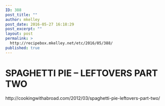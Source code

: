 ```yaml
---
ID: 388
post_title: ""
author: mkelley
post_date: 2016-05-27 16:18:29
post_excerpt: ""
layout: post
permalink: >
  http://recipebox.mkelley.net/etc/2016/05/388/
published: true
---
```

<h1>SPAGHETTI PIE – LEFTOVERS PART TWO</h1>
http://cookingwithabroad.com/2012/03/spaghetti-pie-leftovers-part-two/

<a href="http://cookingwithabroad.com/2012/03/spaghetti-pie-leftovers-part-two/"><img class="alignnone size-full" src="http://recipebox.mkelley.net/wp-content/uploads/2016/05/spagpieplated1.jpg" alt="" /></a>